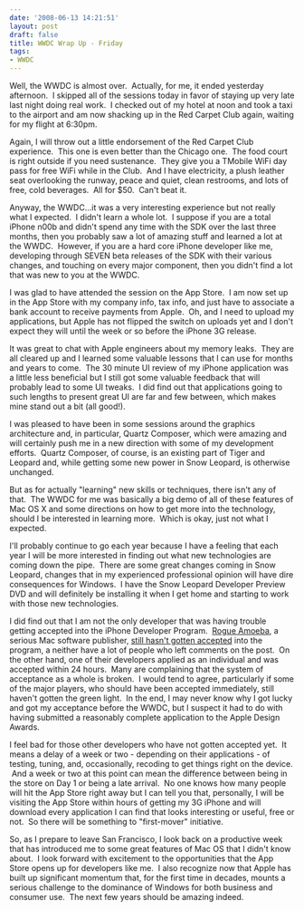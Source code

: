 ```yaml
---
date: '2008-06-13 14:21:51'
layout: post
draft: false
title: WWDC Wrap Up - Friday
tags:
- WWDC
---
```


Well, the WWDC is almost over.  Actually, for me, it ended yesterday afternoon.  I skipped all of the sessions today in favor of staying up very late last night doing real work.  I checked out of my hotel at noon and took a taxi to the airport and am now shacking up in the Red Carpet Club again, waiting for my flight at 6:30pm.

Again, I will throw out a little endorsement of the Red Carpet Club experience.  This one is even better than the Chicago one.  The food court is right outside if you need sustenance.  They give you a TMobile WiFi day pass for free WiFi while in the Club.  And I have electricity, a plush leather seat overlooking the runway, peace and quiet, clean restrooms, and lots of free, cold beverages.  All for $50.  Can't beat it.

Anyway, the WWDC...it was a very interesting experience but not really what I expected.  I didn't learn a whole lot.  I suppose if you are a total iPhone n00b and didn't spend any time with the SDK over the last three months, then you probably saw a lot of amazing stuff and learned a lot at the WWDC.  However, if you are a hard core iPhone developer like me, developing through SEVEN beta releases of the SDK with their various changes, and touching on every major component, then you didn't find a lot that was new to you at the WWDC.

I was glad to have attended the session on the App Store.  I am now set up in the App Store with my company info, tax info, and just have to associate a bank account to receive payments from Apple.  Oh, and I need to upload my applications, but Apple has not flipped the switch on uploads yet and I don't expect they will until the week or so before the iPhone 3G release.

It was great to chat with Apple engineers about my memory leaks.  They are all cleared up and I learned some valuable lessons that I can use for months and years to come.  The 30 minute UI review of my iPhone application was a little less beneficial but I still got some valuable feedback that will probably lead to some UI tweaks.  I did find out that applications going to such lengths to present great UI are far and few between, which makes mine stand out a bit (all good!).

I was pleased to have been in some sessions around the graphics architecture and, in particular, Quartz Composer, which were amazing and will certainly push me in a new direction with some of my development efforts.  Quartz Composer, of course, is an existing part of Tiger and Leopard and, while getting some new power in Snow Leopard, is otherwise unchanged.

But as for actually "learning" new skills or techniques, there isn't any of that.  The WWDC for me was basically a big demo of all of these features of Mac OS X and some directions on how to get more into the technology, should I be interested in learning more.  Which is okay, just not what I expected.

I'll probably continue to go each year because I have a feeling that each year I will be more interested in finding out what new technologies are coming down the pipe.  There are some great changes coming in Snow Leopard, changes that in my experienced professional opinion will have dire consequences for Windows.  I have the Snow Leopard Developer Preview DVD and will definitely be installing it when I get home and starting to work with those new technologies.

I did find out that I am not the only developer that was having trouble getting accepted into the iPhone Developer Program.  [Rogue Amoeba](http://rogueamoeba.com/), a serious Mac software publisher, [still hasn't gotten accepted](http://blogs.oreilly.com/iphone/2008/06/a-broken-system.html) into the program, a neither have a lot of people who left comments on the post.  On the other hand, one of their developers applied as an individual and was accepted within 24 hours.  Many are complaining that the system of acceptance as a whole is broken.  I would tend to agree, particularly if some of the major players, who should have been accepted immediately, still haven't gotten the green light.  In the end, I may never know why I got lucky and got my acceptance before the WWDC, but I suspect it had to do with having submitted a reasonably complete application to the Apple Design Awards.

I feel bad for those other developers who have not gotten accepted yet.  It means a delay of a week or two - depending on their applications - of testing, tuning, and, occasionally, recoding to get things right on the device.  And a week or two at this point can mean the difference between being in the store on Day 1 or being a late arrival.  No one knows how many people will hit the App Store right away but I can tell you that, personally, I will be visiting the App Store within hours of getting my 3G iPhone and will download every application I can find that looks interesting or useful, free or not.  So there will be something to "first-mover" initiative.

So, as I prepare to leave San Francisco, I look back on a productive week that has introduced me to some great features of Mac OS that I didn't know about.  I look forward with excitement to the opportunities that the App Store opens up for developers like me.  I also recognize now that Apple has built up significant momentum that, for the first time in decades, mounts a serious challenge to the dominance of Windows for both business and consumer use.  The next few years should be amazing indeed.
